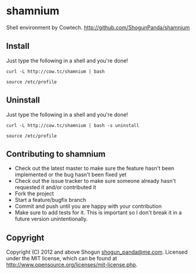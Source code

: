 # shamnium

Shell environment by Cowtech.
http://github.com/ShogunPanda/shamnium

## Install

Just type the following in a shell and you're done!

`curl -L http://cow.tc/shamnium | bash`

`source /etc/profile`

## Uninstall

Just type the following in a shell and you're done!

`curl -L http://cow.tc/shamnium | bash -s uninstall`

`source /etc/profile`

## Contributing to shamnium
 
* Check out the latest master to make sure the feature hasn't been implemented or the bug hasn't been fixed yet
* Check out the issue tracker to make sure someone already hasn't requested it and/or contributed it
* Fork the project
* Start a feature/bugfix branch
* Commit and push until you are happy with your contribution
* Make sure to add tests for it. This is important so I don't break it in a future version unintentionally.

## Copyright

Copyright (C) 2012 and above Shogun <shogun_panda@me.com>.
Licensed under the MIT license, which can be found at http://www.opensource.org/licenses/mit-license.php.

